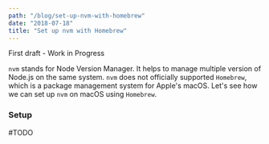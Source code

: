 ```yaml
---
path: "/blog/set-up-nvm-with-homebrew"
date: "2018-07-18"
title: "Set up nvm with Homebrew"
---
```


First draft - Work in Progress

`nvm` stands for Node Version Manager. It helps to manage multiple version of Node.js on the same system. `nvm` does not officially supported `Homebrew`, which is a package management system for Apple's macOS. Let's see how we can set up `nvm` on macOS using `Homebrew`.

### Setup

\#TODO 